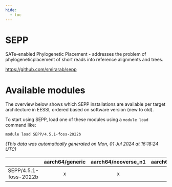 ```yaml
---
hide:
  - toc
---
```


SEPP
====


SATe-enabled Phylogenetic Placement - addresses the problem of phylogeneticplacement of short reads into reference alignments and trees.

https://github.com/smirarab/sepp
# Available modules


The overview below shows which SEPP installations are available per target architecture in EESSI, ordered based on software version (new to old).

To start using SEPP, load one of these modules using a `module load` command like:

```shell
module load SEPP/4.5.1-foss-2022b
```

*(This data was automatically generated on Mon, 01 Jul 2024 at 16:18:24 UTC)*  

| |aarch64/generic|aarch64/neoverse_n1|aarch64/neoverse_v1|x86_64/generic|x86_64/amd/zen2|x86_64/amd/zen3|x86_64/intel/haswell|x86_64/intel/skylake_avx512|
| :---: | :---: | :---: | :---: | :---: | :---: | :---: | :---: | :---: |
|SEPP/4.5.1-foss-2022b|x|x|x|x|x|x|x|x|
